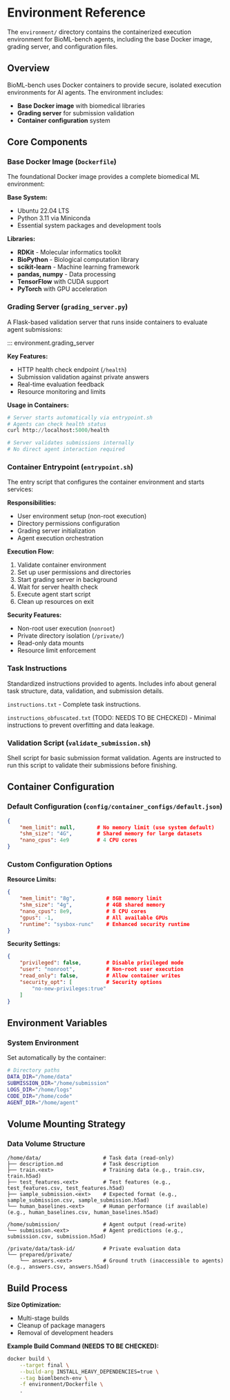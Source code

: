 # Environment Reference

The `environment/` directory contains the containerized execution environment for BioML-bench agents, including the base Docker image, grading server, and configuration files.

## Overview

BioML-bench uses Docker containers to provide secure, isolated execution environments for AI agents. The environment includes:

- **Base Docker image** with biomedical libraries
- **Grading server** for submission validation
- **Container configuration** system

## Core Components

### Base Docker Image (`Dockerfile`)

The foundational Docker image provides a complete biomedical ML environment:

**Base System:**

- Ubuntu 22.04 LTS
- Python 3.11 via Miniconda
- Essential system packages and development tools

**Libraries:**

- **RDKit** - Molecular informatics toolkit
- **BioPython** - Biological computation library
- **scikit-learn** - Machine learning framework
- **pandas, numpy** - Data processing
- **TensorFlow** with CUDA support
- **PyTorch** with GPU acceleration


### Grading Server (`grading_server.py`)

A Flask-based validation server that runs inside containers to evaluate agent submissions:

::: environment.grading_server

**Key Features:**

- HTTP health check endpoint (`/health`)
- Submission validation against private answers
- Real-time evaluation feedback
- Resource monitoring and limits

**Usage in Containers:**
```python
# Server starts automatically via entrypoint.sh
# Agents can check health status
curl http://localhost:5000/health

# Server validates submissions internally
# No direct agent interaction required
```

### Container Entrypoint (`entrypoint.sh`)

The entry script that configures the container environment and starts services:

**Responsibilities:**

- User environment setup (non-root execution)
- Directory permissions configuration
- Grading server initialization
- Agent execution orchestration

**Execution Flow:**

1. Validate container environment
2. Set up user permissions and directories
3. Start grading server in background
4. Wait for server health check
5. Execute agent start script
6. Clean up resources on exit

**Security Features:**

- Non-root user execution (`nonroot`)
- Private directory isolation (`/private/`)
- Read-only data mounts
- Resource limit enforcement

### Task Instructions

Standardized instructions provided to agents. Includes info about general task structure, data, validation, and submission details.

`instructions.txt` - Complete task instructions.

`instructions_obfuscated.txt`  (TODO: NEEDS TO BE CHECKED) - Minimal instructions to prevent overfitting and data leakage.

### Validation Script (`validate_submission.sh`)

Shell script for basic submission format validation. Agents are instructed to run this script to validate their submissions before finishing.

## Container Configuration

### Default Configuration (`config/container_configs/default.json`)

```json
{
    "mem_limit": null,       # No memory limit (use system default)
    "shm_size": "4G",        # Shared memory for large datasets
    "nano_cpus": 4e9         # 4 CPU cores
}
```

### Custom Configuration Options

**Resource Limits:**
```json
{
    "mem_limit": "8g",          # 8GB memory limit
    "shm_size": "4g",           # 4GB shared memory
    "nano_cpus": 8e9,           # 8 CPU cores
    "gpus": -1,                 # All available GPUs
    "runtime": "sysbox-runc"    # Enhanced security runtime
}
```

**Security Settings:**
```json
{
    "privileged": false,        # Disable privileged mode
    "user": "nonroot",          # Non-root user execution
    "read_only": false,         # Allow container writes
    "security_opt": [           # Security options
        "no-new-privileges:true"
    ]
}
```


## Environment Variables

### System Environment

Set automatically by the container:

```bash
# Directory paths
DATA_DIR="/home/data"
SUBMISSION_DIR="/home/submission"
LOGS_DIR="/home/logs"
CODE_DIR="/home/code"
AGENT_DIR="/home/agent"
```


## Volume Mounting Strategy

### Data Volume Structure

```
/home/data/                    # Task data (read-only)
├── description.md             # Task description
├── train.<ext>                # Training data (e.g., train.csv, train.h5ad)
├── test_features.<ext>        # Test features (e.g., test_features.csv, test_features.h5ad)
├── sample_submission.<ext>    # Expected format (e.g., sample_submission.csv, sample_submission.h5ad)
└── human_baselines.<ext>      # Human performance (if available) (e.g., human_baselines.csv, human_baselines.h5ad)

/home/submission/              # Agent output (read-write)
└── submission.<ext>           # Agent predictions (e.g., submission.csv, submission.h5ad)

/private/data/task-id/         # Private evaluation data
└── prepared/private/
    └── answers.<ext>          # Ground truth (inaccessible to agents) (e.g., answers.csv, answers.h5ad)
```


## Build Process



**Size Optimization:**
- Multi-stage builds
- Cleanup of package managers
- Removal of development headers

**Example Build Command (NEEDS TO BE CHECKED):**
```bash
docker build \
    --target final \
    --build-arg INSTALL_HEAVY_DEPENDENCIES=true \
    --tag biomlbench-env \
    -f environment/Dockerfile \
    .
```
